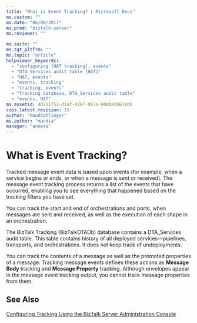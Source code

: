 ```yaml
---
title: "What is Event Tracking? | Microsoft Docs"
ms.custom: ""
ms.date: "06/08/2017"
ms.prod: "biztalk-server"
ms.reviewer: ""

ms.suite: ""
ms.tgt_pltfrm: ""
ms.topic: "article"
helpviewer_keywords: 
  - "configuring [HAT tracking], events"
  - "DTA_Services audit table [HAT]"
  - "HAT, events"
  - "events, tracking"
  - "tracking, events"
  - "Tracking database, DTA_Services audit table"
  - "events, HAT"
ms.assetid: dd211752-d1af-4287-967a-908b8d067ebb
caps.latest.revision: 15
author: "MandiOhlinger"
ms.author: "mandia"
manager: "anneta"
---
```

# What is Event Tracking?
Tracked message event data is based upon events (for example, when a service begins or ends, or when a message is sent or received). The message event tracking process returns a list of the events that have occurred, enabling you to see everything that happened based on the tracking filters you have set.  
  
 You can track the start and end of orchestrations and ports, when messages are sent and received, as well as the execution of each shape in an orchestration.  
  
 The BizTalk Tracking (BizTalkDTADb) database contains a DTA_Services audit table. This table contains history of all deployed services—pipelines, transports, and orchestrations. It does not keep track of undeployments.  
  
 You can track the contents of a message as well as the promoted properties of a message. Tracking message events defines these actions as **Message Body** tracking and **Message Property** tracking. Although envelopes appear in the message event tracking output, you cannot track message properties from them.  
  
## See Also  
 [Configuring Tracking Using the BizTalk Server Administration Console](http://msdn.microsoft.com/en-us/49b7f9d3-60b5-41bd-ba8b-029253926bef)